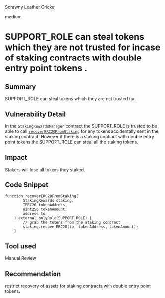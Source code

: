Scrawny Leather Cricket

medium

# SUPPORT_ROLE can steal tokens which they are not trusted for incase of staking contracts with double entry point tokens .

## Summary
SUPPORT_ROLE can steal tokens which they are not trusted for.

## Vulnerability Detail
In the ```StakingRewardsManager``` contract the SUPPORT_ROLE is trusted to be able to call [```recoverERC20FromStaking```](https://github.com/sherlock-audit/2024-01-telcoin/blob/main/telcoin-audit/contracts/telx/core/StakingRewardsManager.sol#L216C5-L224C6) for any tokens accidentally sent in the staking contract.
However if there is a staking contract with double entry point tokens the  SUPPORT_ROLE can steal all the staking tokens. 

## Impact
Stakers will lose all tokens they staked.

## Code Snippet
```solidity
function recoverERC20FromStaking(
        StakingRewards staking,
        IERC20 tokenAddress,
        uint256 tokenAmount,
        address to
    ) external onlyRole(SUPPORT_ROLE) {
        // grab the tokens from the staking contract
        staking.recoverERC20(to, tokenAddress, tokenAmount);
    }
```

## Tool used

Manual Review

## Recommendation
restrict recovery of assets for staking contracts with double entry point tokens.

